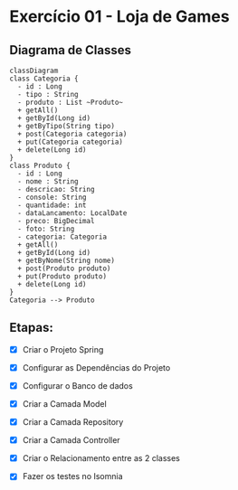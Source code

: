 <h1>Exercício 01 - Loja de Games</h1>

## Diagrama de Classes

```mermaid
classDiagram
class Categoria {
  - id : Long
  - tipo : String
  - produto : List ~Produto~
  + getAll()
  + getById(Long id)
  + getByTipo(String tipo)
  + post(Categoria categoria)
  + put(Categoria categoria)
  + delete(Long id)
}
class Produto {
  - id : Long
  - nome : String
  - descricao: String
  - console: String
  - quantidade: int
  - dataLancamento: LocalDate
  - preco: BigDecimal
  - foto: String
  - categoria: Categoria
  + getAll()
  + getById(Long id)
  + getByNome(String nome)
  + post(Produto produto)
  + put(Produto produto)
  + delete(Long id)
}
Categoria --> Produto
```

<h2>Etapas:</h2>


- [x] Criar o Projeto Spring
- [x] Configurar as Dependências do Projeto
- [x] Configurar o Banco de dados
- [x] Criar a Camada Model
- [x] Criar a Camada Repository
- [x] Criar a Camada Controller
- [x] Criar o Relacionamento entre as 2 classes
- [x] Fazer os testes no Isomnia

